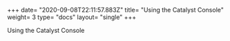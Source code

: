 +++
date= "2020-09-08T22:11:57.883Z"
title= "Using the Catalyst Console"
weight= 3
type= "docs"
layout= "single"
+++
 
Using the Catalyst Console